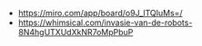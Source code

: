- https://miro.com/app/board/o9J_lTQIuMs=/
- https://whimsical.com/invasie-van-de-robots-8N4hgUTXUdXkNR7oMpPbuP
